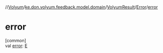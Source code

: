 //[Volyum](../../../../index.md)/[ke.don.volyum.feedback.model.domain](../../index.md)/[VolyumResult](../index.md)/[Error](index.md)/[error](error.md)

# error

[common]\
val [error](error.md): [E](index.md)